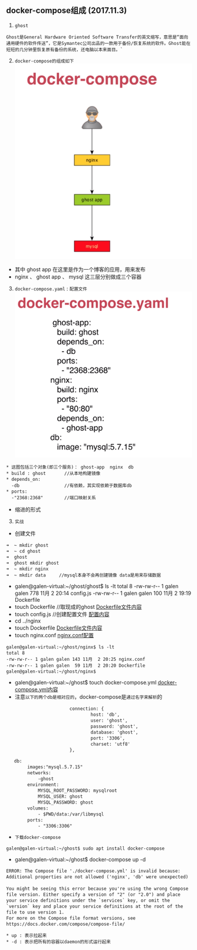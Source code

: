 ## docker-compose组成 (2017.11.3)
1. `ghost`
```
Ghost是General Hardware Oriented Software Transfer的英文缩写，意思是“面向通用硬件的软件传送”，它是Symantec公司出品的一款用于备份/恢复系统的软件。Ghost能在短短的几分钟里恢复原有备份的系统，还电脑以本来面目。`
```
2. `docker-compose的组成如下`
![docker-compose的组成](https://github.com/GalenDeng/Docker/blob/master/6.docker-compose/docker-compose%E7%BB%84%E6%88%90.png)
* 其中 ghost app 在这里是作为一个博客的应用，用来发布
* nginx 、 ghost app 、 mysql 这三层分别做成三个容器
3. `docker-compose.yaml` : `配置文件`
![配置](https://github.com/GalenDeng/Docker/blob/master/6.docker-compose/docker-compose.yaml.png)
```
* 这图包括三个对象(即三个服务)： ghost-app  nginx  db
* build : ghost       //从本地构建镜像
* depends_on:
  -db                 //有依赖，其实现依赖于数据库db
* ports:
  -"2368:2368"        //端口映射关系
```
* 缩进的形式
3. `实战`
* 创建文件
```
➜  ~ mkdir ghost
➜  ~ cd ghost 
➜  ghost 
➜  ghost mkdir ghost
➜  ~ mkdir nginx
➜  ~ mkdir data     //mysql本身不会再创建镜像 data是用来存储数据
```
* galen@galen-virtual:~/ghost/ghost$ ls -lt
total 8
-rw-rw-r-- 1 galen galen 778 11月  2 20:14 config.js
-rw-rw-r-- 1 galen galen 100 11月  2 19:19 Dockerfile
* touch Dockerfile   //取现成的ghost
[Dockerfile文件内容]()
* touch config.js    //创建配置文件
[配置内容]()
* cd ../nginx
* touch Dockerfile
[Dockerfile文件内容]()
* touch nginx.conf
[nginx.conf配置]()
```
galen@galen-virtual:~/ghost/nginx$ ls -lt
total 8
-rw-rw-r-- 1 galen galen 143 11月  2 20:25 nginx.conf
-rw-rw-r-- 1 galen galen  59 11月  2 20:20 Dockerfile
galen@galen-virtual:~/ghost/nginx$
```
* galen@galen-virtual:~/ghost$ touch docker-compose.yml
[docker-compose.yml内容]()
* 注意`以下的两个db是相对应的`，docker-compose是`通过名字来解析`的
```
                        connection: {
                                host: 'db',
                                user: 'ghost',
                                password: 'ghost',
                                database: 'ghost',
                                port: '3306',
                                charset: 'utf8'
                        },
```
```
   db:
        images:"mysql.5.7.15"
        networks:
            -ghost
        environment:
            MYSQL_ROOT_PASSWORD: mysqlroot
            MYSQL_USER: ghost
            MYSQL_PASSWORD: ghost
        volumes:
            - $PWD/data:/var/libmysql
        ports:
            - "3306:3306"
```
* `下载docker-compose`
```
galen@galen-virtual:~/ghost$ sudo apt install docker-compose 
```
* galen@galen-virtual:~/ghost$ docker-compose up -d
```
ERROR: The Compose file './docker-compose.yml' is invalid because:
Additional properties are not allowed ('nginx', 'db' were unexpected)

You might be seeing this error because you're using the wrong Compose file version. Either specify a version of "2" (or "2.0") and place your service definitions under the `services` key, or omit the `version` key and place your service definitions at the root of the file to use version 1.
For more on the Compose file format versions, see https://docs.docker.com/compose/compose-file/
```
```
* up : 表示拉起来
* -d : 表示把所有的容器以daemon的形式运行起来
```

